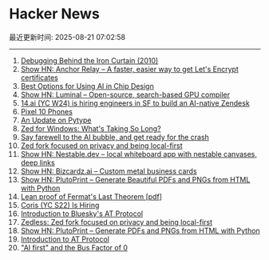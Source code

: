 # Hacker News

最近更新时间: 2025-08-21 07:02:58

--- 
1. [Debugging Behind the Iron Curtain (2010)](https://www.jakepoz.com/debugging-behind-the-iron-curtain/) 
2. [Show HN: Anchor Relay – A faster, easier way to get Let's Encrypt certificates](https://anchor.dev/relay) 
3. [Best Options for Using AI in Chip Design](https://semiengineering.com/best-options-for-using-ai-in-chip-design/) 
4. [Show HN: Luminal – Open-source, search-based GPU compiler](https://github.com/luminal-ai/luminal) 
5. [14.ai (YC W24) is hiring engineers in SF to build an AI-native Zendesk](https://14.ai/careers) 
6. [Pixel 10 Phones](https://blog.google/products/pixel/google-pixel-10-pro-xl/) 
7. [An Update on Pytype](https://github.com/google/pytype) 
8. [Zed for Windows: What's Taking So Long?](https://zed.dev/blog/windows-progress-report) 
9. [Say farewell to the AI bubble, and get ready for the crash](https://www.latimes.com/business/story/2025-08-20/say-farewell-to-the-ai-bubble-and-get-ready-for-the-crash) 
10. [Zed fork focused on privacy and being local-first](https://github.com/zedless-editor/zed) 
11. [Show HN: Nestable.dev – local whiteboard app with nestable canvases, deep links](https://nestable.dev/about) 
12. [Show HN: Bizcardz.ai – Custom metal business cards](https://github.com/rhodey/bizcardz.ai) 
13. [Show HN: PlutoPrint – Generate Beautiful PDFs and PNGs from HTML with Python](https://github.com/plutoprint/plutoprint) 
14. [Lean proof of Fermat's Last Theorem [pdf]](https://imperialcollegelondon.github.io/FLT/blueprint.pdf) 
15. [Coris (YC S22) Is Hiring](https://www.ycombinator.com/companies/coris/jobs/rqO40yy-ai-engineer) 
16. [Introduction to Bluesky's AT Protocol](https://mackuba.eu/2025/08/20/introduction-to-atproto/) 
17. [Zedless: Zed fork focused on privacy and being local-first](https://github.com/zedless-editor/zed) 
18. [Show HN: PlutoPrint – Generate PDFs and PNGs from HTML with Python](https://github.com/plutoprint/plutoprint) 
19. [Introduction to AT Protocol](https://mackuba.eu/2025/08/20/introduction-to-atproto/) 
20. ["AI first" and the Bus Factor of 0](https://www.mindflash.org/coding/ai/ai-and-the-bus-factor-of-0-1608) 
